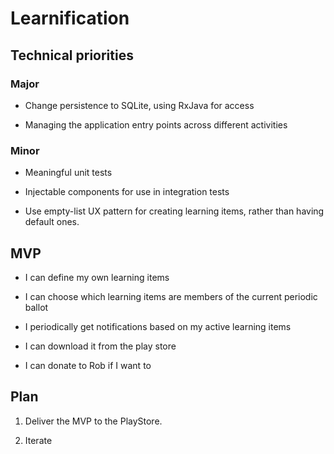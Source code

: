 # Learnification

## Technical priorities

### Major

- Change persistence to SQLite, using RxJava for access

- Managing the application entry points across different activities

### Minor

- Meaningful unit tests

- Injectable components for use in integration tests

- Use empty-list UX pattern for creating learning items, rather than having default ones.

## MVP

- I can define my own learning items

- I can choose which learning items are members of the current periodic ballot

- I periodically get notifications based on my active learning items

- I can download it from the play store

- I can donate to Rob if I want to

## Plan

1. Deliver the MVP to the PlayStore.

2. Iterate
